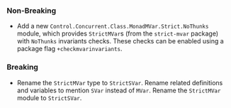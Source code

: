 <!--
A new scriv changelog fragment.

Uncomment the section that is right (remove the HTML comment wrapper).
-->

<!--
### Patch

- A bullet item for the Patch category.

-->
### Non-Breaking

- Add a new `Control.Concurrent.Class.MonadMVar.Strict.NoThunks` module, which
  provides `StrictMVar`s (from the `strict-mvar` package) with `NoThunks`
  invariants checks. These checks can be enabled using a package flag
  `+checkmvarinvariants`.

### Breaking

- Rename the `StrictMVar` type to `StrictSVar`. Rename related definitions and
  variables to mention `SVar` instead of `MVar`. Rename the `StrictMVar` module
  to `StrictSVar`.
